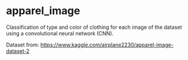 # apparel_image

Classification of type and color of clothing for each image of the dataset using a convolutional neural network (CNN).

Dataset from: https://www.kaggle.com/airplane2230/apparel-image-dataset-2
